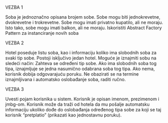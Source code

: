 VEZBA 1

Soba je jednoznačno opisana brojem sobe. Sobe mogu biti jednokrevetne, dvokrevetne i trokrevetne. Sobe mogu imati privatno kupatilo, ali ne moraju. Isto tako, sobe mogu imati balkon, ali ne moraju.
Iskoristiti Abstract Factory Pattern za instanciranje novih soba


VEZBA 2

Hotel poseduje listu soba, kao i informaciju koliko ima slobodnih soba za svaki tip sobe.
Postoji isključivo jedan hotel.
Moguće je iznajmiti sobu na sledeći način: 
Zahteva se određeni tip sobe. 
Ako ima slobodnih soba tog tipa, iznajmljuje se jedna nasumično odabrana soba tog tipa.
Ako nema, korisnik dobija odgovarajuću poruku.
Ne obazirati se na termine iznajmljivana i automatsko oslobađanje soba, raditi ručno.


VEZBA 3

Uvesti pojam korisnika u sistem.
Korisnik je opisan imenom, prezimenom i jmbg-om.
Korisnik može da traži od hotela da mu pošalje automatsku informaciju ukoliko dođe do oslobađanja određenog tipa sobe za koji se taj korisnik “pretplatio” (prikazati kao jednostavnu poruku).
